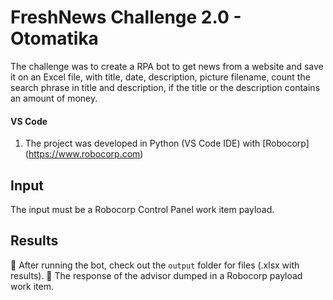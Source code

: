 # FreshNews Challenge 2.0 - Otomatika

The challenge was to create a RPA bot to get news from a website and save it on an Excel file, with title, date, description, picture filename, count the search phrase in title and description, if the title or the description contains an amount of money.

#### VS Code
1. The project was developed in Python (VS Code IDE) with [Robocorp] (https://www.robocorp.com)

## Input
The input must be a Robocorp Control Panel work item payload. 

## Results

🚀 After running the bot, check out the `output` folder for files (.xlsx with results).
🤖 The response of the advisor dumped in a Robocorp payload work item.


<!-- <details>
  <summary>🙋‍♂️ "Why not just pip install...?"</summary>

Think of [conda.yaml](conda.yaml) as an equivalent of the requirements.txt, but much better. 👩‍💻 With `conda.yaml`, you are not just controlling your PyPI dependencies; you control the complete Python environment, which makes things repeatable and easy.

👉 You will probably need to run your code on another machine quite soon, so by using `conda.yaml`:
- You can avoid `Works on my machine` -cases
- You do not need to manage Python installations on all the machines
- You can control exactly which version of Python your automation will run on 
  - You'll also control the pip version to avoid dep. resolution changes
- No need for venv, pyenv, ... tooling and knowledge sharing inside your team.
- Define dependencies in conda.yaml, let our tooling do the heavy lifting.
- You get all the content of [conda-forge](https://prefix.dev/channels/conda-forge) without any extra tooling

> Dive deeper with [these](https://github.com/robocorp/rcc/blob/master/docs/recipes.md#what-is-in-condayaml) resources.

</details> -->
<br/>

